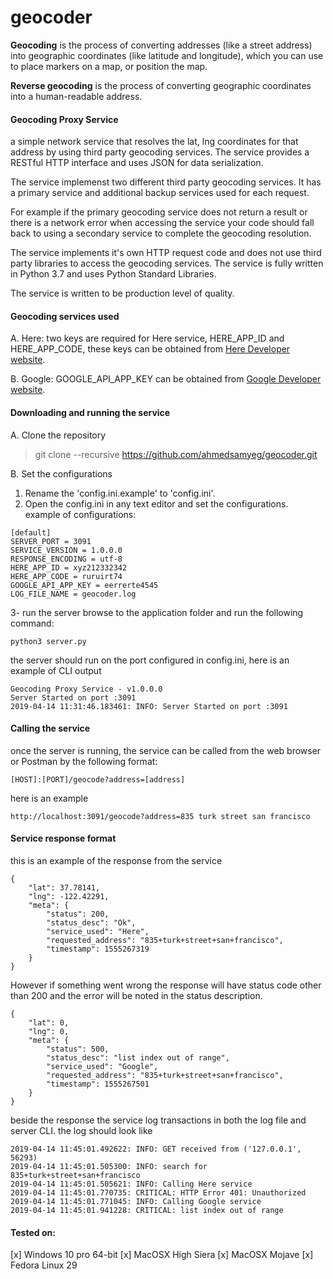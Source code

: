 # geocoder

**Geocoding** is the process of converting addresses (like a street address) into geographic coordinates (like latitude and longitude), which you can use to place markers on a map, or position the map.

**Reverse geocoding** is the process of converting geographic coordinates into a human-readable address.

#### Geocoding Proxy Service

a simple network service that resolves the lat, lng coordinates for that address
by using third party geocoding services. The service provides a RESTful HTTP interface and
uses JSON for data serialization.

The service implemenst two different third party geocoding services. It has a primary service and additional backup services used for each request. 

For example if the primary geocoding service does not return a result or there is a network error when accessing the
service your code should fall back to using a secondary service to complete the geocoding resolution.

The service implements it's own HTTP request code and does not use third party libraries to access the geocoding services. The service is fully written in Python 3.7 and uses Python Standard Libraries.

The service is written to be production level of quality.

#### Geocoding services used

A. Here: 
two keys are required for Here service, HERE_APP_ID and HERE_APP_CODE, these keys can be obtained from [Here Developer website](https://developer.here.com/documentation/geocoder/topics/quick-start.html).  

B. Google: GOOGLE_API_APP_KEY can be obtained from [Google Developer website]( https://developers.google.com/maps/documentation/geocoding/start).

#### Downloading and running the service 

A. Clone the repository

> git clone --recursive https://github.com/ahmedsamyeg/geocoder.git

B. Set the configurations

1. Rename the 'config.ini.example' to 'config.ini'.
2. Open the config.ini in any text editor and set the configurations. example of configurations:
```
[default]
SERVER_PORT = 3091
SERVICE_VERSION = 1.0.0.0
RESPONSE_ENCODING = utf-8
HERE_APP_ID = xyz212332342
HERE_APP_CODE = ruruirt74
GOOGLE_API_APP_KEY = eerrerte4545
LOG_FILE_NAME = geocoder.log
```
3- run the server browse to the application folder and run the following command:
``` 
python3 server.py
```
the server should run on the port configured in config.ini, here is an example of CLI output 
```
Geocoding Proxy Service - v1.0.0.0
Server Started on port :3091
2019-04-14 11:31:46.183461: INFO: Server Started on port :3091
```

#### Calling the service 

once the server is running, the service can be called from the web browser or Postman by the following format:
```
[HOST]:[PORT]/geocode?address=[address]
```
here is an example
```
http://localhost:3091/geocode?address=835 turk street san francisco
```

#### Service response format

this is an example of the response from the service 
```
{
    "lat": 37.78141,
    "lng": -122.42291,
    "meta": {
        "status": 200,
        "status_desc": "Ok",
        "service_used": "Here",
        "requested_address": "835+turk+street+san+francisco",
        "timestamp": 1555267319
    }
}
```
However if something went wrong the response will have status code other than 200 and the error will be noted in the status description.
```
{
    "lat": 0,
    "lng": 0,
    "meta": {
        "status": 500,
        "status_desc": "list index out of range",
        "service_used": "Google",
        "requested_address": "835+turk+street+san+francisco",
        "timestamp": 1555267501
    }
}
```
beside the response the service log transactions in both the log file and server CLI. the log should look like
```
2019-04-14 11:45:01.492622: INFO: GET received from ('127.0.0.1', 56293) 
2019-04-14 11:45:01.505300: INFO: search for 835+turk+street+san+francisco 
2019-04-14 11:45:01.505621: INFO: Calling Here service 
2019-04-14 11:45:01.770735: CRITICAL: HTTP Error 401: Unauthorized 
2019-04-14 11:45:01.771045: INFO: Calling Google service 
2019-04-14 11:45:01.941228: CRITICAL: list index out of range
```

#### Tested on:

[x] Windows 10 pro 64-bit
[x] MacOSX High Siera 
[x] MacOSX Mojave
[x] Fedora Linux 29
